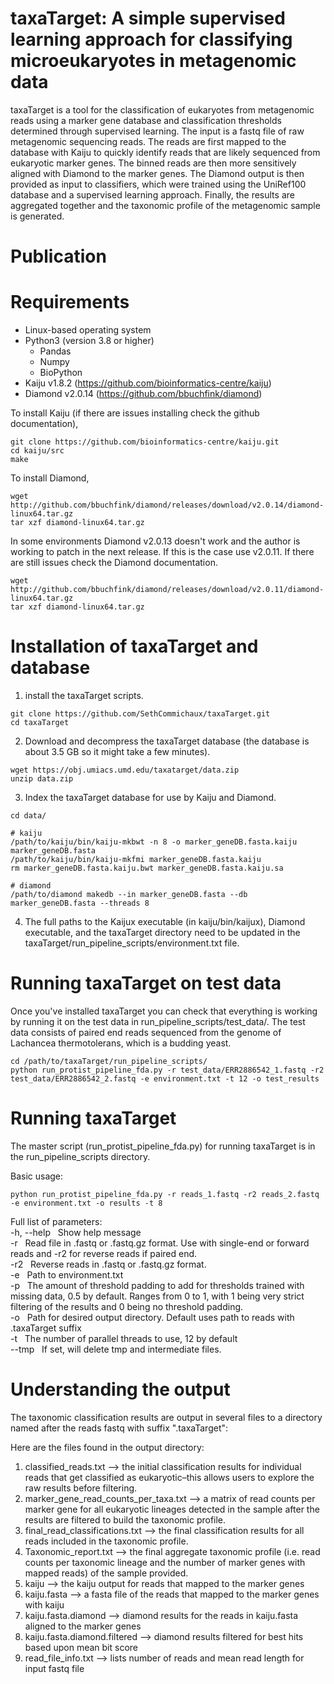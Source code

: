 # taxaTarget: A simple supervised learning approach for classifying microeukaryotes in metagenomic data
taxaTarget is a tool for the classification of eukaryotes from metagenomic reads using a marker gene database and classification thresholds determined through supervised learning. The input is a fastq file of raw metagenomic sequencing reads. The reads are first mapped to the database with Kaiju to quickly identify reads that are likely sequenced from eukaryotic marker genes. The binned reads are then more sensitively aligned with Diamond to the marker genes. The Diamond output is then provided as input to classifiers, which were trained using the UniRef100 database and a supervised learning approach. Finally, the results are aggregated together and the taxonomic profile of the metagenomic sample is generated.

# Publication

# Requirements
* Linux-based operating system
* Python3 (version 3.8 or higher)
  * Pandas
  * Numpy
  * BioPython
* Kaiju v1.8.2 (https://github.com/bioinformatics-centre/kaiju)
* Diamond v2.0.14 (https://github.com/bbuchfink/diamond)

To install Kaiju (if there are issues installing check the github documentation),
```
git clone https://github.com/bioinformatics-centre/kaiju.git
cd kaiju/src
make
```
To install Diamond,
```
wget http://github.com/bbuchfink/diamond/releases/download/v2.0.14/diamond-linux64.tar.gz
tar xzf diamond-linux64.tar.gz
```
In some environments Diamond v2.0.13 doesn't work and the author is working to patch in the next release. If this is the case use v2.0.11. If there are still issues check the Diamond documentation.
```
wget http://github.com/bbuchfink/diamond/releases/download/v2.0.11/diamond-linux64.tar.gz
tar xzf diamond-linux64.tar.gz
```

# Installation of taxaTarget and database
1) install the taxaTarget scripts.
```
git clone https://github.com/SethCommichaux/taxaTarget.git
cd taxaTarget
```
2) Download and decompress the taxaTarget database (the database is about 3.5 GB so it might take a few minutes).
```
wget https://obj.umiacs.umd.edu/taxatarget/data.zip
unzip data.zip
```
3) Index the taxaTarget database for use by Kaiju and Diamond.
```
cd data/

# kaiju
/path/to/kaiju/bin/kaiju-mkbwt -n 8 -o marker_geneDB.fasta.kaiju marker_geneDB.fasta
/path/to/kaiju/bin/kaiju-mkfmi marker_geneDB.fasta.kaiju
rm marker_geneDB.fasta.kaiju.bwt marker_geneDB.fasta.kaiju.sa

# diamond
/path/to/diamond makedb --in marker_geneDB.fasta --db marker_geneDB.fasta --threads 8
```
4) The full paths to the Kaijux executable (in kaiju/bin/kaijux), Diamond executable, and the taxaTarget directory need to be updated in the taxaTarget/run_pipeline_scripts/environment.txt file.

# Running taxaTarget on test data
Once you've installed taxaTarget you can check that everything is working by running it on the test data in run_pipeline_scripts/test_data/. The test data consists of paired end reads sequenced from the genome of Lachancea thermotolerans, which is a budding yeast.
```
cd /path/to/taxaTarget/run_pipeline_scripts/
python run_protist_pipeline_fda.py -r test_data/ERR2886542_1.fastq -r2 test_data/ERR2886542_2.fastq -e environment.txt -t 12 -o test_results
```

# Running taxaTarget
The master script (run_protist_pipeline_fda.py) for running taxaTarget is in the run_pipeline_scripts directory.

Basic usage:
```
python run_protist_pipeline_fda.py -r reads_1.fastq -r2 reads_2.fastq -e environment.txt -o results -t 8
```

Full list of parameters:\
-h, --help &nbsp; Show help message\
-r &nbsp; Read file in .fastq or .fastq.gz format. Use with single-end or forward reads and -r2 for reverse reads if paired end.\
-r2 &nbsp; Reverse reads in .fastq or .fastq.gz format.\
-e &nbsp; Path to environment.txt\
-p &nbsp; The amount of threshold padding to add for thresholds trained with missing data, 0.5 by default. Ranges from 0 to 1, with 1 being very strict filtering of the results and 0 being no threshold padding.\
-o &nbsp; Path for desired output directory. Default uses path to reads with .taxaTarget suffix\
-t &nbsp; The number of parallel threads to use, 12 by default\
--tmp &nbsp; If set, will delete tmp and intermediate files.

# Understanding the output
The taxonomic classification results are output in several files to a directory named after the reads fastq with suffix ".taxaTarget":

Here are the files found in the output directory:

1) classified_reads.txt --> the initial classification results for individual reads that get classified as eukaryotic–this allows users to explore the raw results before filtering.
2) marker_gene_read_counts_per_taxa.txt --> a matrix of read counts per marker gene for all eukaryotic lineages detected in the sample after the results are filtered to build the taxonomic profile.
3) final_read_classifications.txt --> the final classification results for all reads included in the taxonomic profile.
4) Taxonomic_report.txt --> the final aggregate taxonomic profile (i.e. read counts per taxonomic lineage and the number of marker genes with mapped reads) of the sample provided.
5) kaiju --> the kaiju output for reads that mapped to the marker genes
6) kaiju.fasta --> a fasta file of the reads that mapped to the marker genes with kaiju
7) kaiju.fasta.diamond --> diamond results for the reads in kaiju.fasta aligned to the marker genes
8) kaiju.fasta.diamond.filtered --> diamond results filtered for best hits based upon mean bit score
9) read_file_info.txt --> lists number of reads and mean read length for input fastq file
